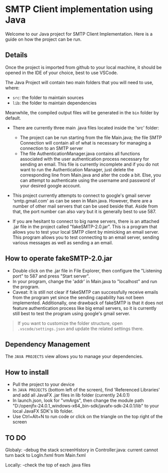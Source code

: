 # SMTP Client implementation using Java

Welcome to our Java project for SMTP Client Implementation. Here is a guide on how the project can be run.

## Details

Once the project is imported from github to your local machine, it should be opened in the IDE of your choice, best to use VSCode.

The Java Project will contain two main folders that you will need to use, where:

- `src`: the folder to maintain sources
- `lib`: the folder to maintain dependencies

Meanwhile, the compiled output files will be generated in the `bin` folder by default.

- There are currently three main .java files located inside the 'src' folder: 
    - The project can be run starting from the file Main.java; the file SMTP Connection will contain all of what is necessary for managing a connection to an SMTP server
    - The file AuthenticationManager.java contains all functions associated with the user authentication process necessary for sending an email. This file is currently incomplete and if you do not want to run the Authentication Manager, just delete the corresponding line from Main.java and alter the code a bit. Else, you can attempt to authenticate using the username and password of your desired google account.

- This project currently attempts to connect to google's gmail server 'smtp.gmail.com' as can be seen in Main.java. However, there are a number of other mail servers that can be used beside that. Aside from that, the port number can also vary but it is generally best to use 587.

- If you are hesitant to connect to big name servers, there is an attached .jar file in the project called "fakeSMTP-2.0.jar". This is a program that allows you to test your local SMTP client by mimicking an email server. This program allows you to test connecting to an email server, sending various messages as well as sending a an email. 

## How to operate fakeSMTP-2.0.jar
- Double click on the .jar file in File Explorer, then configure the "Listening port" to 587 and press "Start server".
- In your program, change the 'addr' in Main.java to "localhost" and run the program.
- Caveat: It is still not clear if fakeSMTP can successfully receive emails from the program yet since the sending capability has not been implemented. Additionally, one drawback of fakeSMTP is that it does not feature authentication process like big email servers, so it is currently still best to test the program using google's gmail server.

> If you want to customize the folder structure, open `.vscode/settings.json` and update the related settings there.

## Dependency Management

The `JAVA PROJECTS` view allows you to manage your dependencies. 

## How to install
- Pull the project to your device
- In `JAVA PROJECTS` (bottom left of the screen), find 'Referenced Libraries' and add all JavaFX .jar files in lib folder (currently 24.0.1)
- In launch.json, look for "vmArgs", then change the module path "D:/openjfx-24.0.1_windows-x64_bin-sdk/javafx-sdk-24.0.1/lib" to your local JavaFX SDK's lib folder.
- Use Ctrl+Alt+N to run code or click on the triangle on the top right of the screen

## TO DO
Globaly:
-debug the stack screenHistory in Controller.java: current cannot turn back to LogIn.fxml from Main.fxml

Locally:
-check the top of each .java files
